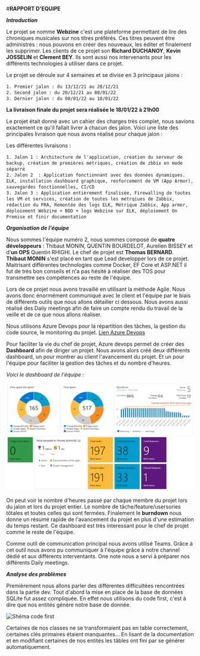 ﻿#**RAPPORT D'EQUIPE**


**_Introduction_**

Le projet se nomme **Webzine** c'est une plateforme permettant de lire des chroniques musicales sur nos titres préférés. Ces titres peuvent être administrés : nous pouvons en créer des nouveaux, les éditer et finalement les supprimer. 
Les clients de ce projet son **Richard DUCHANOY**, **Kevin JOSSELIN** et **Clement BEY**. Ils sont aussi nos intervenants pour les différents technologies à utiliser dans ce projet.

Le projet se déroule sur 4 semaines et se divise en 3 principaux jalons :

    1. Premier jalon : du 13/12/21 au 20/12/21
    2. Second jalon : du 20/12/21 au 08/01/22
    3. Dernier jalon : du 08/01/22 au 18/01/22

**La livraison finale du projet sera réalisée le 18/01/22 à 21h00**

Le projet était donné avec un cahier des charges très complet, nous savions exactement ce qu'il fallait livrer à chacun des jalon. Voici une liste des principales livraison que nous avons réalisé pour chaque jalon :

Les différentes livraisons : 

    1. Jalon 1 : Architecture de l'application, création du serveur de backup, création de premières métriques, création de zbbix en mode séparré
    2. Jalon 2  : Application fonctionnant avec des données dynamiques. ELK, installation dashboard graphique, renforcement de VM (App Armor), sauvegardes fonctionnelles, CI/CD
    3. Jalon 3 : Application entièrement finalisée, Firewalling de toutes les VM et services, création de toutes les métrqiues de Zabbix, rédaction du PRA, Remontée des logs ELK, Métrique Zabbix, App armor, déploiement Webzine + BDD + logs Webzine sur ELK, déploiement On Premise et finir documentation


**_Organisation de l'équipe_**

Nous sommes l'équipe numéro 2, nous sommes composé de **quatre développeurs** : Thibaut MONIN, QUENTIN BOURDELOT, Aurelien BISSEY et d'**un OPS** Quentin RHIGHI. Le chef de projet est **Thomas BERNARD**.
**Thibaut MONIN** s'est placé en tant que Lead developper lors de ce projet. Maitrisant différentes technologies comme Docker, EF Core et ASP.NET il fut de très bon conseils et n'a pas hésité à réaliser des TOS pour transmettre ses compétences au reste de l'équipe.

Lors de ce projet nous avons travaillé en utilisant la méthode Agile. Nous avons donc énormément communiqué avec le client et l'équipe par le biais de différents outils que nous allons détailler ci dessous. Nous avons aussi réalisé des Daily meetings afin de faire un compte rendu du travail de la veille et de ce que nous allons réaliser.

Nous utilisons Azure Devops pour la répartition des tâches, la gestion du code source, le monitoring du projet. [Lien Azure Devops](https://dev.azure.com/2024-D1-P3-E2/Webzine)

Pour faciliter la vie du chef de projet, Azure devops permet de créer des **Dashboard** afin de diriger un projet. Nous avons alors créé deux différents dashboard, un pour montrer au client l'avancement du projet. Et un pour l'équipe pour faciliter la gestion des tâches et du nombre d'heures.

_Voici le dashboard de l'équipe :_

![Dashboard](Images/TeamDashboard.png)

On peut voir le nombre d'heures passé par chaque membre du projet lors du jalon et lors du projet entier. Le nombre de tâche/feature/usersories tôtales et toutes celles qui sont fermées. Finalement le **burndown** nous donne un résumé rapide de l'avancement du projet en plus d'une estimation du temps restant. Ce dashboard est très interessant pour le chef de projet comme le reste de l'équipe.

Comme outil de communication principal nous avons utilisé Teams. Grâce à cet outil nous avons pu communiquer à l'équipe grâce à notre channel dédié et aux différents interventants. One note nous a servi à préparer nos différents Daily meetings.


**_Analyse des problèmes_**

Premièrement nous allons parler des différentes difficultées rencontrées dans la partie dev. Tout d'abord la mise en place de la base de données SQLite fut assez compliquée. En effet nous utilisons du code first, c'est à dire que nos entités génère notre base de donnée. 

![Shéma code first](https://www.entityframeworktutorial.net/images/EF5/code-first.png)

Certaines de nos classes ne se transformaient pas en table correctement, certaines clés primaires étaient manquantes... En lisant de la documentation et en modifiant certaines de nos entités les tâbles ont fini par se générer automatiquement. 








